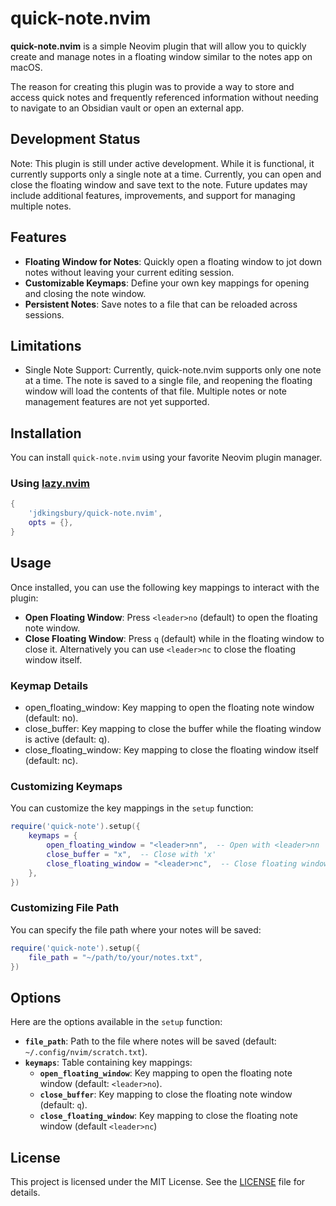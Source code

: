 # quick-note.nvim

**quick-note.nvim** is a simple Neovim plugin that will allow you to quickly create and manage notes in a floating window similar to the notes app on macOS.

The reason for creating this plugin was to provide a way to store and access quick notes and frequently referenced information without needing to navigate to an Obsidian vault or open an external app.

## Development Status

Note: This plugin is still under active development. While it is functional, it currently supports only a single note at a time. Currently, you can open and close the floating window and save text to the note. Future updates may include additional features, improvements, and support for managing multiple notes.

## Features

- **Floating Window for Notes**: Quickly open a floating window to jot down notes without leaving your current editing session.
- **Customizable Keymaps**: Define your own key mappings for opening and closing the note window.
- **Persistent Notes**: Save notes to a file that can be reloaded across sessions.

## Limitations

- Single Note Support: Currently, quick-note.nvim supports only one note at a time. The note is saved to a single file, and reopening the floating window will load the contents of that file. Multiple notes or note management features are not yet supported.

## Installation

You can install `quick-note.nvim` using your favorite Neovim plugin manager.

### Using [lazy.nvim](https://github.com/folke/lazy.nvim)

```lua
{
    'jdkingsbury/quick-note.nvim',
    opts = {},
}
```

## Usage

Once installed, you can use the following key mappings to interact with the plugin:

- **Open Floating Window**: Press `<leader>no` (default) to open the floating note window.
- **Close Floating Window**: Press `q` (default) while in the floating window to close it. Alternatively you can use `<leader>nc` to close the floating window itself.

### Keymap Details

- open_floating_window: Key mapping to open the floating note window (default: <leader>no).
- close_buffer: Key mapping to close the buffer while the floating window is active (default: q).
- close_floating_window: Key mapping to close the floating window itself (default: <leader>nc).

### Customizing Keymaps

You can customize the key mappings in the `setup` function:

```lua
require('quick-note').setup({
    keymaps = {
        open_floating_window = "<leader>nn",  -- Open with <leader>nn
        close_buffer = "x",  -- Close with 'x'
        close_floating_window = "<leader>nc",  -- Close floating window with <leader>nc
    },
})
```

### Customizing File Path

You can specify the file path where your notes will be saved:

```lua
require('quick-note').setup({
    file_path = "~/path/to/your/notes.txt",
})
```

## Options

Here are the options available in the `setup` function:

- **`file_path`**: Path to the file where notes will be saved (default: `~/.config/nvim/scratch.txt`).
- **`keymaps`**: Table containing key mappings:
  - **`open_floating_window`**: Key mapping to open the floating note window (default: `<leader>no`).
  - **`close_buffer`**: Key mapping to close the floating note window (default: `q`).
  - **`close_floating_window`**: Key mapping to close the floating note window (default `<leader>nc`)

## License

This project is licensed under the MIT License. See the [LICENSE](LICENSE) file for details.
